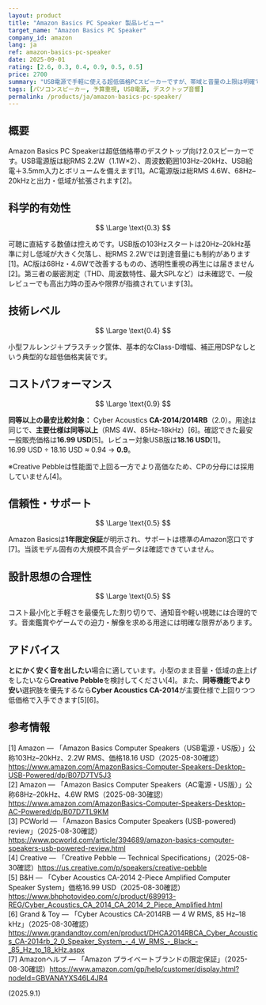 ```yaml
---
layout: product
title: "Amazon Basics PC Speaker 製品レビュー"
target_name: "Amazon Basics PC Speaker"
company_id: amazon
lang: ja
ref: amazon-basics-pc-speaker
date: 2025-09-01
rating: [2.6, 0.3, 0.4, 0.9, 0.5, 0.5]
price: 2700
summary: "USB電源で手軽に使える超低価格PCスピーカーですが、帯域と音量の上限は明確です。"
tags: [パソコンスピーカー, 予算重視, USB電源, デスクトップ音響]
permalink: /products/ja/amazon-basics-pc-speaker/
---
```


## 概要

Amazon Basics PC Speakerは超低価格帯のデスクトップ向け2.0スピーカーです。USB電源版は総RMS 2.2W（1.1W×2）、周波数範囲103Hz–20kHz、USB給電＋3.5mm入力とボリュームを備えます[1]。AC電源版は総RMS 4.6W、68Hz–20kHzと出力・低域が拡張されます[2]。

## 科学的有効性

$$ \Large \text{0.3} $$

可聴に直結する数値は控えめです。USB版の103Hzスタートは20Hz–20kHz基準に対し低域が大きく欠落し、総RMS 2.2Wでは到達音量にも制約があります[1]。AC版は68Hz・4.6Wで改善するものの、透明性重視の再生には届きません[2]。第三者の厳密測定（THD、周波数特性、最大SPLなど）は未確認で、一般レビューでも高出力時の歪みや限界が指摘されています[3]。

## 技術レベル

$$ \Large \text{0.4} $$

小型フルレンジ＋プラスチック筐体、基本的なClass-D増幅、補正用DSPなしという典型的な超低価格実装です。

## コストパフォーマンス

$$ \Large \text{0.9} $$

**同等以上の最安比較対象：** Cyber Acoustics **CA-2014/2014RB**（2.0）。用途は同じで、**主要仕様は同等以上**（RMS 4W、85Hz–18kHz）[6]。確認できた最安一般販売価格は**16.99 USD**[5]。レビュー対象USB版は**18.16 USD**[1]。  
16.99 USD ÷ 18.16 USD ≈ 0.94 → **0.9**。

※Creative Pebbleは性能面で上回る一方でより高価なため、CPの分母には採用していません[4]。

## 信頼性・サポート

$$ \Large \text{0.5} $$

Amazon Basicsは**1年限定保証**が明示され、サポートは標準のAmazon窓口です[7]。当該モデル固有の大規模不具合データは確認できていません。

## 設計思想の合理性

$$ \Large \text{0.5} $$

コスト最小化と手軽さを最優先した割り切りで、通知音や軽い視聴には合理的です。音楽鑑賞やゲームでの迫力・解像を求める用途には明確な限界があります。

## アドバイス

**とにかく安く音を出したい**場合に適しています。小型のまま音量・低域の底上げをしたいなら**Creative Pebble**を検討してください[4]。また、**同等機能でより安い**選択肢を優先するなら**Cyber Acoustics CA-2014**が主要仕様で上回りつつ低価格で入手できます[5][6]。

## 参考情報

[1] Amazon — 「Amazon Basics Computer Speakers（USB電源・US版）」公称103Hz–20kHz、2.2W RMS、価格18.16 USD（2025-08-30確認）https://www.amazon.com/AmazonBasics-Computer-Speakers-Desktop-USB-Powered/dp/B07D7TV5J3  
[2] Amazon — 「Amazon Basics Computer Speakers（AC電源・US版）」公称68Hz–20kHz、4.6W RMS（2025-08-30確認）https://www.amazon.com/AmazonBasics-Computer-Speakers-Desktop-AC-Powered/dp/B07D7TL9KM  
[3] PCWorld — 「Amazon Basics Computer Speakers (USB-powered) review」（2025-08-30確認）https://www.pcworld.com/article/394689/amazon-basics-computer-speakers-usb-powered-review.html  
[4] Creative — 「Creative Pebble — Technical Specifications」（2025-08-30確認）https://us.creative.com/p/speakers/creative-pebble  
[5] B&H — 「Cyber Acoustics CA-2014 2-Piece Amplified Computer Speaker System」価格16.99 USD（2025-08-30確認）https://www.bhphotovideo.com/c/product/689913-REG/Cyber_Acoustics_CA_2014_CA_2014_2_Piece_Amplified.html  
[6] Grand & Toy — 「Cyber Acoustics CA-2014RB — 4 W RMS, 85 Hz–18 kHz」（2025-08-30確認）https://www.grandandtoy.com/en/product/DHCA2014RBCA_Cyber_Acoustics_CA-2014rb_2_0_Speaker_System_-_4_W_RMS_-_Black_-_85_Hz_to_18_kHz.aspx  
[7] Amazonヘルプ — 「Amazon プライベートブランドの限定保証」（2025-08-30確認）https://www.amazon.com/gp/help/customer/display.html?nodeId=GBVANAYXS46L4JR4

(2025.9.1)

